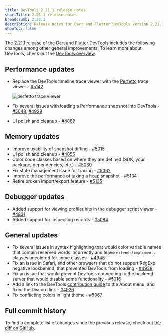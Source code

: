 ```yaml
---
title: DevTools 2.21.1 release notes
shortTitle: 2.21.1 release notes
breadcrumb: 2.22.1
description: Release notes for Dart and Flutter DevTools version 2.21.1.
showToc: false
---
```


The 2.21.1 release of the Dart and Flutter DevTools
includes the following changes among other general improvements.
To learn more about DevTools, check out the
[DevTools overview](https://docs.flutter.dev/tools/devtools).

## Performance updates

* Replace the DevTools timeline trace viewer with
  the [Perfetto](https://perfetto.dev/) trace viewer -
  [#5142](https://github.com/flutter/devtools/pull/5142)

  ![perfetto trace viewer](/assets/images/docs/tools/devtools/release-notes/images-2.21.1/image1.png "perfetto_trace_viewer")

* Fix several issues with loading a Performance snapshot into DevTools -
  [#5048](https://github.com/flutter/devtools/pull/5048),
  [#4929](https://github.com/flutter/devtools/pull/4929)
* UI polish and cleanup - [#4889](https://github.com/flutter/devtools/pull/4889)

## Memory updates

* Improve usability of snapshot diffing -
  [#5015](https://github.com/flutter/devtools/pull/5015)
* UI polish and cleanup -
  [#4855](https://github.com/flutter/devtools/pull/4855)
* Color code classes based on where they are defined
  (SDK, your package, dependencies, etc.) -
  [#5030](https://github.com/flutter/devtools/pull/5030)
* Fix state management issue for tracing -
  [#5062](https://github.com/flutter/devtools/pull/5062)
* Improve the performance of taking a heap snapshot -
  [#5134](https://github.com/flutter/devtools/pull/5134)
* Retire broken import/export feature -
  [#5135](https://github.com/flutter/devtools/pull/5135)

## Debugger updates

* Added support for viewing profiler hits in
  the debugger script viewer -
  [#4831](https://github.com/flutter/devtools/pull/4831)
* Added support for inspecting records -
  [#5084](https://github.com/flutter/devtools/pull/5084)

## General updates

* Fix several issues in syntax highlighting that would
  color variable names that contain reserved words incorrectly and
  leave `extends`/`implements` clauses uncolored for some classes -
  [#4948](https://github.com/flutter/devtools/pull/4948)
* Fix an issue in Safari, and
  other browsers that do not support RegExp negative lookbehind,
  that prevented DevTools from loading -
  [#4938](https://github.com/flutter/devtools/pull/4938)
* Fix an issue that would prevent DevTools connecting to
  the backend server that would disable some functionality -
  [#5016](https://github.com/flutter/devtools/pull/5016)
* Add a link to the DevTools
  [contribution guide](https://github.com/flutter/devtools/blob/master/CONTRIBUTING.md)
  to the About menu, and fixed the Discord link -
  [#4926](https://github.com/flutter/devtools/pull/4926)
* Fix conflicting colors in light theme -
  [#5067](https://github.com/flutter/devtools/pull/5067)

## Full commit history

To find a complete list of changes since the previous release,
check out
[the diff on GitHub](https://github.com/flutter/devtools/compare/v2.20.0...v2.21.1).
